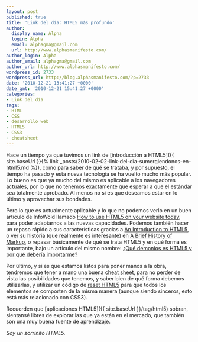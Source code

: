 ```yaml
---
layout: post
published: true
title: 'Link del día: HTML5 más profundo'
author:
  display_name: Alpha
  login: Alpha
  email: alphagma@gmail.com
  url: http://www.alphasmanifesto.com/
author_login: Alpha
author_email: alphagma@gmail.com
author_url: http://www.alphasmanifesto.com/
wordpress_id: 2733
wordpress_url: http://blog.alphasmanifesto.com/?p=2733
date: '2010-12-21 13:41:27 +0000'
date_gmt: '2010-12-21 15:41:27 +0000'
categories:
- Link del día
tags:
- HTML
- CSS
- desarrollo web
- HTML5
- CSS3
- cheatsheet
---
```


Hace un tiempo ya que tuvimos un link de [introducción a HTML5]({{ site.baseUrl }}{% link _posts/2010-02-02-link-del-dia-sumergiendonos-en-html5.md %}), como para saber de qué se trataba, y por supuesto, el tiempo ha pasado y esta nueva tecnología se ha vuelto mucho más popular. Lo bueno es que ya mucho del mismo es aplicable a los navegadores actuales, por lo que no tenemos exactamente que esperar a que el estándar sea totalmente aprobado. Al menos no si es que deseamos estar en lo último y aprovechar sus bondades.

Pero lo que es actualmente aplicable y lo que no podemos verlo en un buen artículo de InfoWold llamado [How to use HTML5 on your website today](http://infoworld.com/d/applications/how-use-html5-your-website-today-220), para poder adaptarnos a las nuevas capacidades. Podemos también hacer un repaso rápido a sus características gracias a [An Introduction to HTML5](http://adactio.com/extras/slides/html5onlineconf/), o ver su historia (que realmente es interesante) en [A Brief History of Markup](http://www.alistapart.com/articles/a-brief-history-of-markup/), o repasar básicamente de qué se trata HTML5 y en qué forma es importante, bajo un artículo del mismo nombre: [ ¿Qué demonios es HTML5 y por qué debería importarme?](http://www.microsiervos.com/archivo/internet/html5-por-que-deberia-importarme.html)

Por último, y si es que estamos listos para poner manos a la obra, tendremos que tener a mano una buena [cheat sheet](http://woorkup.com/2009/12/16/html5-visual-cheat-sheet-reloaded/), para no perder de vista las posibilidades que tenemos, y saber bien de qué forma debemos utilizarlas, y utilizar un código de [reset HTML5](http://html5reset.org/) para que todos los elementos se comporten de la misma manera (aunque siendo sinceros, esto está más relacionado con CSS3).

Recuerden que [aplicaciones HTML5]({{ site.baseUrl }}/tag/html5) sobran, sientansé libres de explorar las que ya están en el mercado, que también son una muy buena fuente de aprendizaje.

_Soy un zorrinito HTML5._
